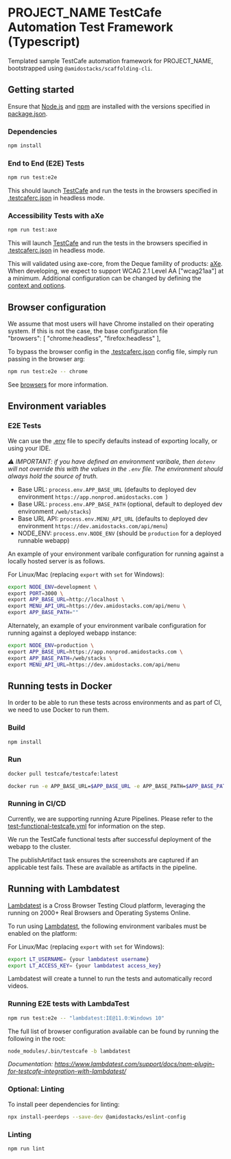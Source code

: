 # PROJECT_NAME TestCafe Automation Test Framework (Typescript)

Templated sample TestCafe automation framework for PROJECT_NAME, bootstrapped using `@amidostacks/scaffolding-cli`.

## Getting started

Ensure that [Node.js](https://nodejs.org/) and [npm](https://www.npmjs.com/) are installed with the versions specified in [package.json](./package.json).

### Dependencies

```bash
npm install
```

### End to End (E2E) Tests

```bash
npm run test:e2e
```

This should launch [TestCafe](https://devexpress.github.io/testcafe/documentation/getting-started/) and run the tests in the browsers specified in [.testcaferc.json](./.testcaferc.json) in headless mode.

### Accessibility Tests with aXe

```bash
npm run test:axe
```

This will launch [TestCafe](https://devexpress.github.io/testcafe/documentation/getting-started/) and run the tests in the browsers specified in [.testcaferc.json](./.testcaferc.json) in headless mode.

This will validated using axe-core, from the Deque famility of products: [aXe](https://www.deque.com/axe/). When developing, we expect to support WCAG 2.1 Level AA ["wcag21aa"] at a minimum. Additional configuration can be changed by defining the [context and options](https://www.npmjs.com/package/axe-testcafe#axe-options).

## Browser configuration

We assume that most users will have Chrome installed on their operating system. If this is not the case, the base configuration file  
  "browsers": [
    "chrome:headless",
    "firefox:headless"
  ],

To bypass the browser config in the [.testcaferc.json](./.testcaferc.json) config file, simply run passing in the browser arg:

```bash
npm run test:e2e -- chrome
```

See [browsers](https://devexpress.github.io/testcafe/documentation/using-testcafe/common-concepts/browsers/) for more information.

## Environment variables

### E2E Tests

We can use the [.env](./.env) file to specify defaults instead of exporting locally, or using your IDE.

_⚠️ IMPORTANT: if you have defined an environment varibale, then `dotenv` will not override this with the values in the `.env` file. The environment should always hold the source of truth._

- Base URL: `process.env.APP_BASE_URL` (defaults to deployed dev environment `https://app.nonprod.amidostacks.com `)
- Base URL: `process.env.APP_BASE_PATH` (optional, default to deployed dev environment `/web/stacks`)
- Base URL API: `process.env.MENU_API_URL` (defaults to deployed dev environment `https://dev.amidostacks.com/api/menu`)
- NODE_ENV: `process.env.NODE_ENV` (should be `production` for a deployed runnable webapp)

An example of your environment varibale configuration for running against a locally hosted server is as follows.

For Linux/Mac (replacing `export` with `set` for Windows):

``` bash
export NODE_ENV=development \
export PORT=3000 \
export APP_BASE_URL=http://localhost \
export MENU_API_URL=https://dev.amidostacks.com/api/menu \
export APP_BASE_PATH=""
```

Alternately, an example of your environment varibale configuration for running against a deployed webapp instance:

```bash
export NODE_ENV=production \
export APP_BASE_URL=https://app.nonprod.amidostacks.com \
export APP_BASE_PATH=/web/stacks \
export MENU_API_URL=https://dev.amidostacks.com/api/menu
```

## Running tests in Docker

In order to be able to run these tests across environments and as part of CI, we need to use Docker to run them.

### Build

```bash
npm install
```

### Run
```bash
docker pull testcafe/testcafe:latest
```

```bash
docker run -e APP_BASE_URL=$APP_BASE_URL -e APP_BASE_PATH=$APP_BASE_PATH -e MENU_API_URL=$MENU_API_URL -e NODE_ENV=$NODE_ENV -it -v $(pwd):/tests testcafe/testcafe chromium /tests/**/*.test.cf.ts
```

### Running in CI/CD

Currently, we are supporting running Azure Pipelines. Please refer to the [test-functional-testcafe.yml](https://github.com/amido/stacks-pipeline-templates/blob/feature/cycle2/azDevOps/azure/templates/v2/steps/test-functional-testcafe.yml) for information on the step.

We run the TestCafe functional tests after successful deployment of the webapp to the cluster.

The publishArtifact task ensures the screenshots are captured if an applicable test fails. These are available as artifacts in the pipeline.

## Running with Lambdatest

[Lambdatest](https://www.lambdatest.com) is a Cross Browser Testing Cloud platform, leveraging the running on 2000+ Real Browsers and Operating Systems Online.

To run using [Lambdatest](https://accounts.lambdatest.com/dashboard), the following environment varibales must be enabled on the platform:

For Linux/Mac (replacing `export` with `set` for Windows):

```bash
export LT_USERNAME= {your lambdatest username}
export LT_ACCESS_KEY= {your lambdatest access_key}
```

Lambdatest will create a tunnel to run the tests and automatically record videos.

### Running E2E tests with LambdaTest

```bash
npm run test:e2e -- "lambdatest:IE@11.0:Windows 10"
```

The full list of browser configuration available can be found by running the following in the root:

```bash
node_modules/.bin/testcafe -b lambdatest
```

_Documentation: https://www.lambdatest.com/support/docs/npm-plugin-for-testcafe-integration-with-lambdatest/_


### Optional: Linting

To install peer dependencies for linting:
```bash
npx install-peerdeps --save-dev @amidostacks/eslint-config
```

### Linting

```bash
npm run lint
```
